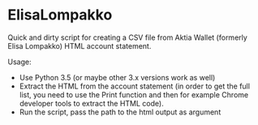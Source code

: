# ElisaLompakko
Quick and dirty script for creating a CSV file from Aktia Wallet (formerly Elisa Lompakko) HTML account statement. 

Usage:
 - Use Python 3.5 (or maybe other 3.x versions work as well)
 - Extract the HTML from the account statement (in order to get the full list, you need to use the Print 
 function and then for example Chrome developer tools to extract the HTML code). 
 - Run the script, pass the path to the html output as argument 
